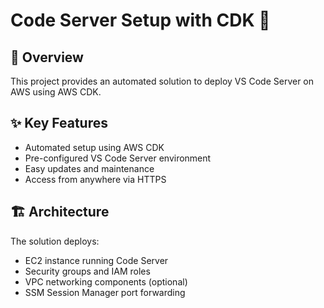 # Code Server Setup with CDK 🚀

## 🌟 Overview

This project provides an automated solution to deploy VS Code Server on AWS using AWS CDK. 

## ✨ Key Features

- Automated setup using AWS CDK
- Pre-configured VS Code Server environment 
- Easy updates and maintenance
- Access from anywhere via HTTPS

## 🏗️ Architecture

The solution deploys:
- EC2 instance running Code Server
- Security groups and IAM roles 
- VPC networking components (optional)
- SSM Session Manager port forwarding

